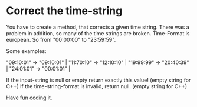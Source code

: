 # Correct the time-string

You have to create a method, that corrects a given time string. 
There was a problem in addition, so many of the time strings are broken. 
Time-Format is european. So from "00:00:00" to "23:59:59". 

Some examples:

"09:10:01" -> "09:10:01" | 
"11:70:10" -> "12:10:10" | 
"19:99:99" -> "20:40:39" | 
"24:01:01" -> "00:01:01" | 

If the input-string is null or empty return exactly this value! (empty string for C++)
If the time-string-format is invalid, return null. (empty string for C++)

Have fun coding it.
